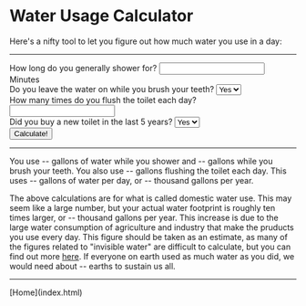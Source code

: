 # Water Usage Calculator
Here's a nifty tool to let you figure out how much water you use in a day:
<hr>
<form>
	How long do you generally shower for? <input type="number" name="shower"> Minutes<br>
	Do you leave the water on while you brush your teeth?
	<select name="brush">
		<option value="y">Yes</option>
		<option value="n">No</option>
	</select><br>
	How many times do you flush the toilet each day? <input type="number" name="flush"><br>
	Did you buy a new toilet in the last 5 years?
	<select name="toiletAge">
		<option value="y">Yes</option>
		<option value="n">No</option>
	</select><br>
	<button type="submit">Calculate!</button>
</form>
<hr>
<p>
You use <span id="showerResult">--</span> gallons of water while you shower and <span id="brushResult">--</span> gallons while you brush your teeth. You also use <span id="flushResult">--</span> gallons flushing the toilet each day. This uses <span id="daily">--</span> gallons of water per day, or <span id="yearly">--</span> thousand gallons per year.
</p>
<p>
The above calculations are for what is called domestic water use. This may seem like a large number, but your actual water footprint is roughly ten times larger, or <span id="adjustedYearly">--</span> thousand gallons per year. This increase is due to the large water consumption of agriculture and industry that make the pruducts you use every day. This figure should be taken as an estimate, as many of the figures related to "invisible water" are difficult to calculate, but you can find out more <a href="http://www.theworldcounts.com/stories/average-daily-water-usage">here</a>. If everyone on earth used as much water as you did, we would need about <span id="worldsNeeded">--</span> earths to sustain us all.
</p>
<script>
	var form = document.querySelector("form");
	
	var showerResult = document.getElementById("showerResult");
	var brushResult = document.getElementById("brushResult");
	var flushResult = document.getElementById("flushResult");
	var daily = document.getElementById("daily");
	var yearly = document.getElementById("yearly");
	var adjustedYearly = document.getElementById("adjustedYearly");
	var worldsNeeded = document.getElementById(worldsNeeded");
	form.addEventListener("submit", function(event) {
		var showerGallons = form.elements.shower.value * 2.1;
		var brushGallons = 0;
		if(form.elements.brush.value == "y") {
			brushGallons = 2.5;
		}
		var galPerFlush = 3.5;
		if(form.elements.toiletAge.value == "y") {
			galPerFlush = 1.6;
		}
		var flushGallons = galPerFlush * form.elements.flush.value;
		
		showerResult.textContent = showerGallons;
		brushResult.textContent = brushGallons;
		flushResult.textContent = flushGallons;
		
		var dailyGallons = showerGallons + brushGallons + flushGallons;
		var yearlyGallons = Math.round(36.5 * dailyGallons)*0.01;
		var yearlyAjdusted = Math.round(365 * dailyGallons)*0.01;
		var earths = Math.round(yearlyAdjusted * 7 / 23.8) * .1;
		
		daily.textContent = dailyGallons;
		yearly.textContent = yearlyGallons;
		adjustedYearly.textContent = yearlyAdjusted;
		earthsNeeded.textContent = earths;
		
		event.preventDefault();
	});
</script>


<hr>
[Home](index.html)
